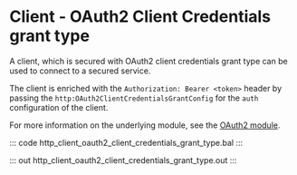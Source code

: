 # Client - OAuth2 Client Credentials grant type

A client, which is secured with OAuth2 client credentials grant type
can be used to connect to a secured service.

The client is enriched with the `Authorization: Bearer <token>` header by
passing the `http:OAuth2ClientCredentialsGrantConfig` for the `auth`
configuration of the client.

For more information on the underlying module,
see the [OAuth2 module](https://lib.ballerina.io/ballerina/oauth2/latest/).

::: code http_client_oauth2_client_credentials_grant_type.bal :::

::: out http_client_oauth2_client_credentials_grant_type.out :::